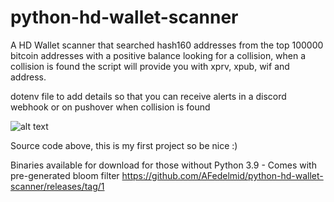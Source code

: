 # python-hd-wallet-scanner

A HD Wallet scanner that searched hash160 addresses from the top 100000 bitcoin addresses with a positive balance looking for a collision, when a collision is found the script will provide you with xprv, xpub, wif and address.

dotenv file to add details so that you can receive alerts in a discord webhook or on pushover when collision is found

![alt text](https://i.imgur.com/ksINotd.png)

Source code above, this is my first project so be nice :)

Binaries available for download for those without Python 3.9 - Comes with pre-generated bloom filter
https://github.com/AFedelmid/python-hd-wallet-scanner/releases/tag/1
